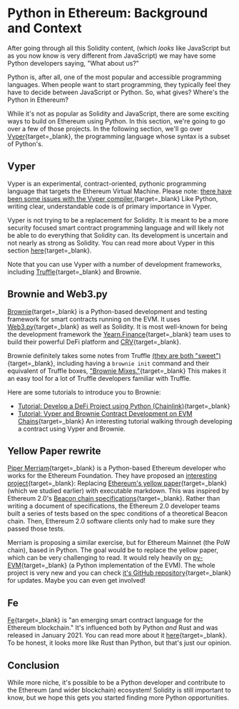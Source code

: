 # Python in Ethereum: Background and Context

After going through all this Solidity content, (which _looks_ like JavaScript but as you now know is very different from JavaScript) we may have some Python developers saying, "What about us?"

Python is, after all, one of the most popular and accessible programming languages. When people want to start programming, they typically feel they have to decide between JavaScript or Python. So, what gives? Where's the Python in Ethereum?

While it's not as popular as Solidity and JavaScript, there are some exciting ways to build on Ethereum using Python. In this section, we're going to go over a few of those projects. In the following section, we'll go over [Vyper](https://vyper.readthedocs.io/en/stable/){target=\_blank}, the programming language whose syntax is a subset of Python's.

## Vyper

Vyper is an experimental, contract-oriented, pythonic programming language that targets the Ethereum Virtual Machine. Please note: [there have been some issues with the Vyper compiler.](https://diligence.consensys.net/blog/2019/10/vyper-preliminary-security-review/){target=\_blank} Like Python, writing clear, understandable code is of primary importance in Vyper.

Vyper is not trying to be a replacement for Solidity. It is meant to be a more security focused smart contract programming language and will likely not be able to do everything that Solidity can. Its development is uncertain and not nearly as strong as Solidity. You can read more about Vyper in this section [here](https://vyper.readthedocs.io/en/latest/){target=\_blank}.

Note that you can use Vyper with a number of development frameworks, including [Truffle](https://www.trufflesuite.com/docs/truffle/reference/configuration#vyper){target=\_blank} and Brownie.

## Brownie and Web3.py

[Brownie](https://github.com/eth-brownie/brownie){target=\_blank} is a Python-based development and testing framework for smart contracts running on the EVM. It uses [Web3.py](https://web3py.readthedocs.io/en/stable/){target=\_blank} as well as Solidity. It is most well-known for being the development framework the [Yearn.Finance](https://yearn.finance){target=\_blank} team uses to build their powerful DeFi platform and [CRV](https://www.coinbase.com/price/curve-dao-token#AboutSection){target=\_blank}.

Brownie definitely takes some notes from Truffle [(they are both "sweet")](https://www.youtube.com/watch?v=R8lcy0JnEt8){target=\_blank}, including having a `brownie init` command and their equivalent of Truffle boxes, ["Brownie Mixes."](https://github.com/brownie-mix){target=\_blank} This makes it an easy tool for a lot of Truffle developers familiar with Truffle.

Here are some tutorials to introduce you to Brownie:

- [Tutorial: Develop a DeFi Project using Python (Chainlink)](https://blog.chain.link/develop-python-defi-project/){target=\_blank}
- [Tutorial: Vyper and Brownie Contract Development on EVM Chains](https://medium.com/ethereum-classic/vyper-and-brownie-contract-development-on-evm-chains-85ba7fa2feef){target=\_blank} An interesting tutorial walking through developing a contract using Vyper and Brownie.

## Yellow Paper rewrite

[Piper Merriam](https://twitter.com/pipermerriam){target=\_blank} is a Python-based Ethereum developer who works for the Ethereum Foundation. They have proposed an [interesting project](https://ethereum-magicians.org/t/replace-the-yellow-paper-with-executable-markdown-specification/6430){target=\_blank}: Replacing [Ethereum's yellow paper](https://ethereum.github.io/yellowpaper/paper.pdf){target=\_blank} (which we studied earlier) with executable markdown. This was inspired by Ethereum 2.0's [Beacon chain specifications](https://github.com/ethereum/consensus-specs){target=\_blank}. Rather than writing a document of specifications, the Ethereum 2.0 developer teams built a series of tests based on the spec conditions of a theoretical Beacon chain. Then, Ethereum 2.0 software clients only had to make sure they passed those tests.

Merriam is proposing a similar exercise, but for Ethereum Mainnet (the PoW chain), based in Python. The goal would be to replace the yellow paper, which can be very challenging to read. It would rely heavily on [py-EVM](https://py-evm.readthedocs.io/en/latest/){target=\_blank} (a Python implementation of the EVM). The whole project is very new and you can check [it's GitHub repository](https://github.com/ethereum/eth1.0-specs){target=\_blank} for updates. Maybe you can even get involved!

## Fe

[Fe](https://github.com/ethereum/fe){target=\_blank} is "an emerging smart contract language for the Ethereum blockchain." It's influenced both by Python _and_ Rust and was released in January 2021. You can read more about it [here](https://snakecharmers.ethereum.org/fe-a-new-language-for-the-ethereum-ecosystem/){target=\_blank}. To be honest, it looks more like Rust than Python, but that's just our opinion.

## Conclusion

While more niche, it's possible to be a Python developer and contribute to the Ethereum (and wider blockchain) ecosystem! Solidity is still important to know, but we hope this gets you started finding more Python opportunities.
